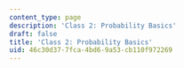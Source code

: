 ```yaml
---
content_type: page
description: 'Class 2: Probability Basics'
draft: false
title: 'Class 2: Probability Basics'
uid: 46c30d37-7fca-4bd6-9a53-cb110f972269
---
```

